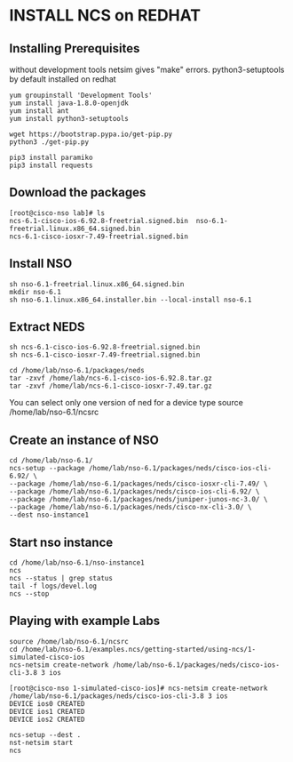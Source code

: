 # INSTALL NCS on REDHAT
## Installing Prerequisites 
without development tools netsim gives "make" errors. 
python3-setuptools by default installed on redhat

    yum groupinstall 'Development Tools' 
    yum install java-1.8.0-openjdk 
    yum install ant
    yum install python3-setuptools

    wget https://bootstrap.pypa.io/get-pip.py
    python3 ./get-pip.py

    pip3 install paramiko
    pip3 install requests

## Download the packages
    [root@cisco-nso lab]# ls
    ncs-6.1-cisco-ios-6.92.8-freetrial.signed.bin  nso-6.1-freetrial.linux.x86_64.signed.bin
    ncs-6.1-cisco-iosxr-7.49-freetrial.signed.bin

## Install NSO
    sh nso-6.1-freetrial.linux.x86_64.signed.bin
    mkdir nso-6.1 
    sh nso-6.1.linux.x86_64.installer.bin --local-install nso-6.1

## Extract NEDS
    sh ncs-6.1-cisco-ios-6.92.8-freetrial.signed.bin
    sh ncs-6.1-cisco-iosxr-7.49-freetrial.signed.bin

    cd /home/lab/nso-6.1/packages/neds 
    tar -zxvf /home/lab/ncs-6.1-cisco-ios-6.92.8.tar.gz
    tar -zxvf /home/lab/ncs-6.1-cisco-iosxr-7.49.tar.gz 

You can select only one version of ned for a device type 
    source /home/lab/nso-6.1/ncsrc 

## Create an instance of NSO 
    cd /home/lab/nso-6.1/
    ncs-setup --package /home/lab/nso-6.1/packages/neds/cisco-ios-cli-6.92/ \
    --package /home/lab/nso-6.1/packages/neds/cisco-iosxr-cli-7.49/ \
    --package /home/lab/nso-6.1/packages/neds/cisco-ios-cli-6.92/ \
    --package /home/lab/nso-6.1/packages/neds/juniper-junos-nc-3.0/ \
    --package /home/lab/nso-6.1/packages/neds/cisco-nx-cli-3.0/ \
    --dest nso-instance1

## Start nso instance
    cd /home/lab/nso-6.1/nso-instance1
    ncs
    ncs --status | grep status 
    tail -f logs/devel.log
    ncs --stop 

## Playing with example Labs
    source /home/lab/nso-6.1/ncsrc
    cd /home/lab/nso-6.1/examples.ncs/getting-started/using-ncs/1-simulated-cisco-ios
    ncs-netsim create-network /home/lab/nso-6.1/packages/neds/cisco-ios-cli-3.8 3 ios

    [root@cisco-nso 1-simulated-cisco-ios]# ncs-netsim create-network /home/lab/nso-6.1/packages/neds/cisco-ios-cli-3.8 3 ios
    DEVICE ios0 CREATED
    DEVICE ios1 CREATED
    DEVICE ios2 CREATED

    ncs-setup --dest .
    nst-netsim start
    ncs
